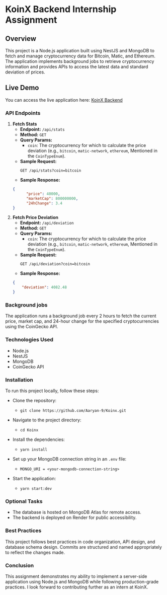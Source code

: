 # KoinX Backend Internship Assignment

## Overview

This project is a Node.js application built using NestJS and MongoDB to fetch and manage cryptocurrency data for Bitcoin, Matic, and Ethereum. The application implements background jobs to retrieve cryptocurrency information and provides APIs to access the latest data and standard deviation of prices.

## Live Demo

You can access the live application here: [KoinX Backend](https://koinx-6p4d.onrender.com/)

### API Endpoints

1. **Fetch Stats**
   - **Endpoint:** `/api/stats`
   - **Method:** `GET`
   - **Query Params:**
     - `coin`: The cryptocurrency for which to calculate the price deviation (e.g., `bitcoin`, `matic-network`, `ethereum`, Mentioned in the `CoinTypeEnum`).
   - **Sample Request:**
     ```
     GET /api/stats?coin=bitcoin
     ```
   - **Sample Response:**
   ```json
   {
         "price": 40000,
         "marketCap": 800000000,
         "24hChange": 3.4
   }

2. **Fetch Price Deviation**
   - **Endpoint:** `/api/deviation`
   - **Method:** `GET`
   - **Query Params:**
     - `coin`: The cryptocurrency for which to calculate the price deviation (e.g., `bitcoin`, `matic-network`, `ethereum`, Mentioned in the `CoinTypeEnum`).
   - **Sample Request:**
     ```
     GET /api/deviation?coin=bitcoin
     ```
   - **Sample Response:**
   ```json
   {
       "deviation": 4082.48
   }

### Background jobs

The application runs a background job every 2 hours to fetch the current price, market cap, and 24-hour change for the specified cryptocurrencies using the CoinGecko API.

### Technologies Used

 - Node.js 
 - NestJS
 - MongoDB
 - CoinGecko API

### Installation

To run this project locally, follow these steps:

- Clone the repository:
  - `git clone https://github.com/Aaryan-9/Koinx.git`
    
- Navigate to the project directory:
  - `cd Koinx`

- Install the dependencies:
  - `yarn install`

- Set up your MongoDB connection string in an `.env` file:
  - `MONGO_URI = <your-mongodb-connection-string>`

- Start the application:
  - `yarn start:dev`


### Optional Tasks
  - The database is hosted on MongoDB Atlas for remote access.
  - The backend is deployed on Render for public accessibility.

### Best Practices
This project follows best practices in code organization, API design, and database schema design. Commits are structured and named appropriately to reflect the changes made.

### Conclusion
This assignment demonstrates my ability to implement a server-side application using Node.js and MongoDB while following production-grade practices. I look forward to contributing further as an intern at KoinX.
